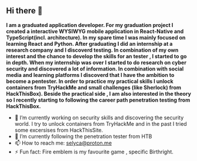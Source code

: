## Hi there 👋
<b>I am a graduated application developer. For my graduation project I created a interactive WYSIWYG mobile application in React-Native and TypeScript(incl. architecture). In my spare time I was mainly focused on learning React and Python. After graduating I did an internship at a research company and I discoverd testing. In combination of my own interest and the chance to develop the skills for an tester , I started to go in depth. When my internship was over I started to do research on cyber security and discovered a lot of information. In combination with social media and learning platforms I discoverd that I have the ambition to become a pentester. In order to practice my practical skills I unlock containers from TryHackMe and small challenges (like Sherlock) from HackThisBox).
Beside the practical side , I am also interested in the theory so I recently starting to following the career path penetration testing from HackThisBox.   </b>

- 🔭 I’m currently working on security skills and discovering the security world. I try to unlock containers from TryHackMe and in the past I tried some excersises 
from HackThisSite.
- 🌱 I’m currently following the penetration tester from HTB
- 📫 How to reach me: selyca@proton.me
- ⚡ Fun fact: Fire emblem is my favourite game , specific Birthright.

